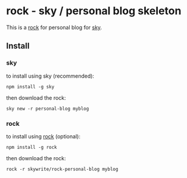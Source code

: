 rock - sky / personal blog skeleton
===================================

This is a [rock](https://github.com/rocktemplates) for personal blog for [sky](https://github.com/skywrite).


Install
-------

### sky

to install using sky (recommended):

    npm install -g sky

then download the rock:

    sky new -r personal-blog myblog



### rock

to install using [rock](https://github.com/rocktemplates/rock) (optional):

    npm install -g rock

then download the rock:

    rock -r skywrite/rock-personal-blog myblog


